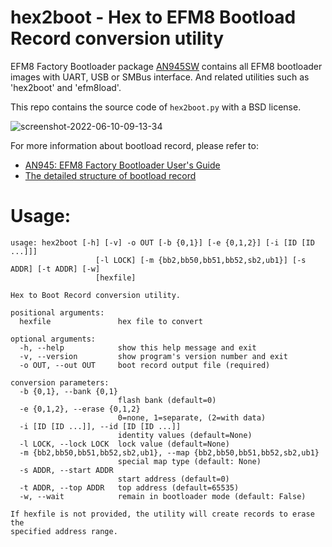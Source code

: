 # hex2boot - Hex to EFM8 Bootload Record conversion utility

EFM8 Factory Bootloader package [AN945SW](https://www.silabs.com/documents/public/example-code/AN945SW.zip) contains all EFM8 bootloader images with UART, USB or SMBus interface. And related utilities such as 'hex2boot' and 'efm8load'.

This repo contains the source code of `hex2boot.py` with a BSD license.

![screenshot-2022-06-10-09-13-34](https://user-images.githubusercontent.com/1625340/172972561-e8297914-93dd-41bd-aae5-aabbbb5756c7.png)


For more information about bootload record, please refer to:

- [AN945: EFM8 Factory Bootloader User's Guide](https://www.silabs.com/documents/public/application-notes/an945-efm8-factory-bootloader-user-guide.pdf)
- [The detailed structure of bootload record](https://siliconlabs.force.com/community/s/article/the-detailed-structure-of-bootload-record?language=en_US)

# Usage:
```
usage: hex2boot [-h] [-v] -o OUT [-b {0,1}] [-e {0,1,2}] [-i [ID [ID ...]]]
                   [-l LOCK] [-m {bb2,bb50,bb51,bb52,sb2,ub1}] [-s ADDR] [-t ADDR] [-w]
                   [hexfile]

Hex to Boot Record conversion utility.

positional arguments:
  hexfile               hex file to convert

optional arguments:
  -h, --help            show this help message and exit
  -v, --version         show program's version number and exit
  -o OUT, --out OUT     boot record output file (required)

conversion parameters:
  -b {0,1}, --bank {0,1}
                        flash bank (default=0)
  -e {0,1,2}, --erase {0,1,2}
                        0=none, 1=separate, (2=with data)
  -i [ID [ID ...]], --id [ID [ID ...]]
                        identity values (default=None)
  -l LOCK, --lock LOCK  lock value (default=None)
  -m {bb2,bb50,bb51,bb52,sb2,ub1}, --map {bb2,bb50,bb51,bb52,sb2,ub1}
                        special map type (default: None)
  -s ADDR, --start ADDR
                        start address (default=0)
  -t ADDR, --top ADDR   top address (default=65535)
  -w, --wait            remain in bootloader mode (default: False)

If hexfile is not provided, the utility will create records to erase the
specified address range.
```
